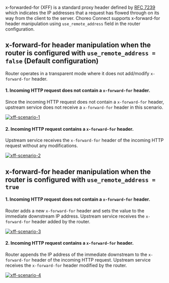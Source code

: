 x-forwarded-for (XFF) is a standard proxy header defined by [RFC 7239](https://datatracker.ietf.org/doc/html/rfc7239.html) which indicates the IP addresses that a request has flowed through on its way from the client to the server. Choreo Connect supports x-forward-for header manipulation using `use_remote_address` field in the router configuration.

## x-forward-for header manipulation when the router is configured with `use_remote_address = false` (Default configuration)

Router operates in a transparent mode where it does not add/modify `x-forward-for` header.

#### 1. Incoming HTTP request does not contain a `x-forward-for` header.

Since the incoming HTTP request does not contain a `x-forward-for` header, upstream service does not receive a `x-forward-for` header in this scenario.

[![xff-scenario-1]({{base_path}}/assets/img/deploy/mgw/xff-scenario-1.svg)]({{base_path}}/assets/img/deploy/mgw/xff-scenario-1.svg)

#### 2. Incoming HTTP request contains a `x-forward-for` header.

Upstream service receives the `x-forward-for` header of the incoming HTTP request without any modifications.

[![xff-scenario-2]({{base_path}}/assets/img/deploy/mgw/xff-scenario-2.svg)]({{base_path}}/assets/img/deploy/mgw/xff-scenario-2.svg)

## x-forward-for header manipulation when the router is configured with `use_remote_address = true`

#### 1. Incoming HTTP request does not contain a `x-forward-for` header.

Router adds a new `x-forward-for` header and sets the value to the immediate downstream IP address. Upstream service receives the `x-forward-for` header added by the router.

[![xff-scenario-3]({{base_path}}/assets/img/deploy/mgw/xff-scenario-3.svg)]({{base_path}}/assets/img/deploy/mgw/xff-scenario-3.svg)

#### 2. Incoming HTTP request contains a `x-forward-for` header.

Router appends the IP address of the immediate downstream to the `x-forward-for` header of the incoming HTTP request. Upstream service receives the `x-forward-for` header modified by the router.

[![xff-scenario-4]({{base_path}}/assets/img/deploy/mgw/xff-scenario-4.svg)]({{base_path}}/assets/img/deploy/mgw/xff-scenario-4.svg)
